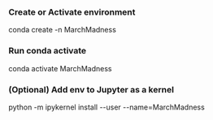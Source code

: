 ### Create or Activate environment
conda create -n MarchMadness

### Run conda activate
conda activate MarchMadness

### (Optional) Add env to Jupyter as a kernel
python -m ipykernel install --user --name=MarchMadness